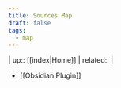 ```yaml
---
title: Sources Map
draft: false
tags:
  - map
---
```

| up:: [[index|Home]] | related:: |

- [[Obsidian Plugin]]